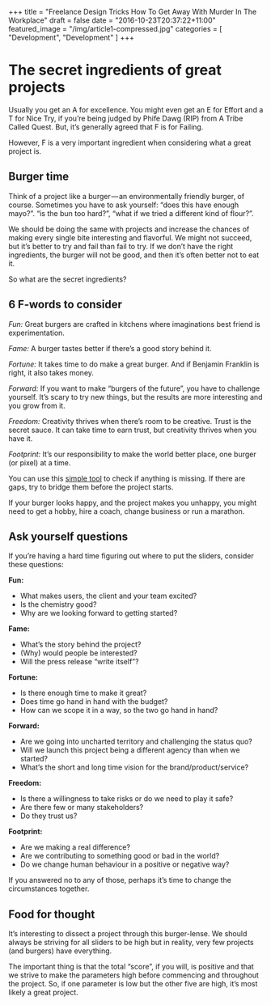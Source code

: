 +++
title = "Freelance Design Tricks How To Get Away With Murder In The Workplace"
draft = false
date = "2016-10-23T20:37:22+11:00"
featured_image = "/img/article1-compressed.jpg"
categories = [ "Development", "Development" ]
+++

<h1>The secret ingredients of great projects</h1>
<p>Usually you get an A for excellence. You might even get an E for Effort and a T for Nice Try, if you’re being judged by Phife Dawg (RIP) from A Tribe Called Quest. But, it’s generally agreed that F is for Failing.</p>
<p>However, F is a very important ingredient when considering what a great project is.</p>
<h2>Burger time</h2>
<p>Think of a project like a burger — an environmentally friendly burger, of course. Sometimes you have to ask yourself: “does this have enough mayo?”. “is the bun too hard?”, “what if we tried a different kind of flour?”.</p>
<p>We should be doing the same with projects and increase the chances of making every single bite interesting and flavorful. We might not succeed, but it’s better to try and fail than fail to try. If we don’t have the right ingredients, the burger will not be good, and then it’s often better not to eat it.</p>
<p>So what are the secret ingredients?</p>
<h2>6 F-words to consider</h2>
<p><em>Fun:</em> Great burgers are crafted in kitchens where imaginations best friend is experimentation.</p>
<p><em>Fame:</em> A burger tastes better if there’s a good story behind it.</p>
<p><em>Fortune:</em> It takes time to do make a great burger. And if Benjamin Franklin is right, it also takes money.</p>
<p><em>Forward:</em> If you want to make “burgers of the future”, you have to challenge yourself. It’s scary to try new things, but the results are more interesting and you grow from it.</p>
<p><em>Freedom:</em> Creativity thrives when there’s room to be creative. Trust is the secret sauce. It can take time to earn trust, but creativity thrives when you have it.</p>
<p><em>Footprint:</em> It’s our responsibility to make the world better place, one burger (or pixel) at a time.</p>
<p>You can use this <a href="http://codepen.io/arnevankauter/full/rrommZ/">simple tool</a> to check if anything is missing. If there are gaps, try to bridge them before the project starts.</p>
<p>If your burger looks happy, and the project makes you unhappy, you might need to get a hobby, hire a coach, change business or run a marathon.</p>
<h2>Ask yourself questions</h2>
<p>If you’re having a hard time figuring out where to put the sliders, consider these questions:</p>
<p><strong>Fun:</strong></p>
<ul>
	<li>What makes users, the client and your team excited?</li>
	<li>Is the chemistry good?</li>
	<li>Why are we looking forward to getting started?</li>
</ul>
<p><strong>Fame:</strong></p>
<ul>
	<li>What’s the story behind the project?</li>
	<li>(Why) would people be interested?</li>
	<li>Will the press release “write itself”?</li>
</ul>
<p><strong>Fortune:</strong></p>
<ul>
	<li>Is there enough time to make it great?</li>
	<li>Does time go hand in hand with the budget?</li>
	<li>How can we scope it in a way, so the two go hand in hand?</li>
</ul>
<p><strong>Forward:</strong></p>
<ul>
	<li>Are we going into uncharted territory and challenging the status quo?</li>
	<li>Will we launch this project being a different agency than when we started?</li>
	<li>What’s the short and long time vision for the brand/product/service?</li>
</ul>
<p><strong>Freedom:</strong></p>
<ul>
	<li>Is there a willingness to take risks or do we need to play it safe?</li>
	<li>Are there few or many stakeholders?</li>
	<li>Do they trust us?</li>
</ul>
<p><strong>Footprint:</strong></p>
<ul>
	<li>Are we making a real difference?</li>
	<li>Are we contributing to something good or bad in the world?</li>
	<li>Do we change human behaviour in a positive or negative way?</li>
</ul>
<p>If you answered no to any of those, perhaps it’s time to change the circumstances together.</p>
<h2>Food for thought</h2>
<p>It’s interesting to dissect a project through this burger-lense. We should always be striving for all sliders to be high but in reality, very few projects (and burgers) have everything.</p>
<p>The important thing is that the total “score”, if you will, is positive and that we strive to make the parameters high before commencing and throughout the project. So, if one parameter is low but the other five are high, it’s most likely a great project.</p>